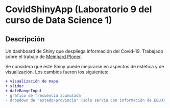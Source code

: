 # CovidShinyApp (Laboratorio 9 del curso de Data Science 1)
## Descripción
Un dashboard de Shiny que despliega información del Covid-19. Trabajado sobre el trabajo de [Meinhard Ploner](https://github.com/ploner/coronavirus-r).

Se considera que este Shiny puede mejorarse en aspectos de estética y de visualización. Los cambios fueron los siguientes:
```diff
+ visualización de mapa
+ slider
+ dateRangeInput
- gráfico de frecuencia acumulada
- dropdown de 'estado/provincia' (solo servía con información de EEUU)
```
